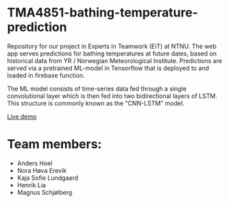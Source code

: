 # TMA4851-bathing-temperature-prediction
Repository for our project in Experts in Teamwork (EiT) at NTNU. The web app serves predictions for bathing temperatures at future dates, based on historical data from YR / Norwegian Meteorological Institute. Predictions are served via a pretrained ML-model in Tensorflow that is deployed to and loaded in firebase function.

The ML model consists of time-series data fed through a single convolutional layer which is then fed into two bidirectional layers of LSTM. This structure is commonly known as the "CNN-LSTM" model.

[Live demo](https://tma4851-bathing-temp-pred.web.app/)

# Team members:
* Anders Hoel
* Nora Høva Erevik
* Kaja Sofie Lundgaard
* Henrik Lia
* Magnus Schjølberg
